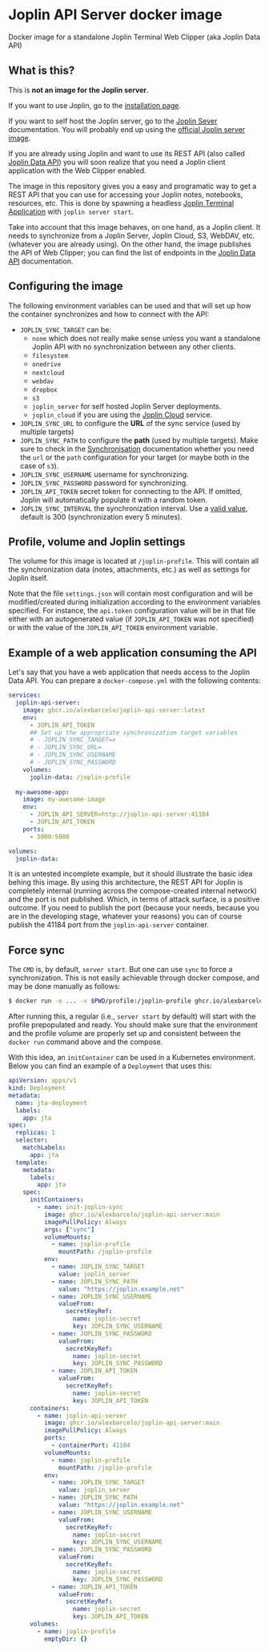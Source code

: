 # Joplin API Server docker image

Docker image for a standalone Joplin Terminal Web Clipper (aka Joplin Data API)

## What is this?

This is **not an image for the Joplin server**.

If you want to use Joplin, go to the [installation page](https://joplinapp.org/help/install/).

If you want to self host the Joplin server, go to the [Joplin Sever](https://joplinapp.org/help/dev/spec/architecture#joplin-server) documentation. You will probably end up using the [official Joplin server image](https://github.com/laurent22/joplin/blob/dev/packages/server/README.md).

If you are already using Joplin and want to use its REST API (also called [Joplin Data API](https://joplinapp.org/help/api/references/rest_api)) you will soon realize that you need a Joplin client application with the Web Clipper enabled.

The image in this repository gives you a easy and programatic way to get a REST API that you can use for accessing your Joplin notes, notebooks, resources, etc. This is done by spawning a headless [Joplin Terminal Application](https://joplinapp.org/help/apps/terminal) with `joplin server start`.

Take into account that this image behaves, on one hand, as a Joplin client. It needs to synchronize from a Joplin Server, Joplin Cloud, S3, WebDAV, etc. (whatever you are already using). On the other hand, the image publishes the API of Web Clipper; you can find the list of endpoints in the [Joplin Data API](https://joplinapp.org/help/api/references/rest_api) documentation.

## Configuring the image

The following environment variables can be used and that will set up how the container synchronizes and how to connect with the API:

- `JOPLIN_SYNC_TARGET` can be:
  - `none` which does not really make sense unless you want a standalone Joplin API with no synchronization between any other clients.
  - `filesystem` 
  - `onedrive`
  - `nextcloud`
  - `webdav`
  - `dropbox`
  - `s3`
  - `joplin_server` for self hosted Joplin Server deployments.
  - `joplin_cloud` if you are using the [Joplin Cloud](https://joplinapp.org/plans/) service.
- `JOPLIN_SYNC_URL` to configure the **URL** of the sync service (used by multiple targets)
- `JOPLIN_SYNC_PATH` to configure the **path** (used by multiple targets). Make sure to check in the [Synchronisation](https://joplinapp.org/help/apps/terminal#synchronisation) documentation whether you need the `url` or the `path` configuration for your target (or maybe both in the case of `s3`).
- `JOPLIN_SYNC_USERNAME` username for synchronizing.
- `JOPLIN_SYNC_PASSWORD` password for synchronizing.
- `JOPLIN_API_TOKEN` secret token for connecting to the API. If omitted, Joplin will automatically populate it with a random token.
- `JOPLIN_SYNC_INTERVAL` the synchronization interval. Use a [valid value](https://joplinapp.org/help/apps/terminal#commands), default is 300 (synchronization every 5 minutes).

## Profile, volume and Joplin settings

The volume for this image is located at `/joplin-profile`. This will contain all the synchronization data (notes, attachments, etc.) as well as settings for Joplin itself.

Note that the file `settings.json` will contain most configuration and will be modified/created during initialization according to the environment variables specified. For instance, the `api.token` configuration value will be in that file either with an autogenerated value (if `JOPLIN_API_TOKEN` was not specified) or with the value of the `JOPLIN_API_TOKEN` environment variable.

## Example of a web application consuming the API

Let's say that you have a web application that needs access to the Joplin Data API. You can prepare a `docker-compose.yml` with the following contents:

```yaml
services:
  joplin-api-server:
    image: ghcr.io/alexbarcelo/joplin-api-server:latest
    env:
      - JOPLIN_API_TOKEN
      ## Set up the appropriate synchronization target variables
      # - JOPLIN_SYNC_TARGET=x
      # - JOPLIN_SYNC_URL=
      # - JOPLIN_SYNC_USERNAME
      # - JOPLIN_SYNC_PASSWORD
    volumes:
      joplin-data: /joplin-profile
  
  my-awesome-app:
    image: my-awesome-image
    env:
      - JOPLIN_API_SERVER=http://joplin-api-server:41184
      - JOPLIN_API_TOKEN
    ports:
      - 5000:5000

volumes:
  joplin-data:
```

It is an untested incomplete example, but it should illustrate the basic idea behing this image. By using this architecture, the REST API for Joplin is completely internal (running across the compose-created internal network) and the port is not published. Which, in terms of attack surface, is a positive outcome. If you need to publish the port (because your needs, because you are in the developing stage, whatever your reasons) you can of course publish the 41184 port from the `joplin-api-server` container.

## Force sync

The `CMD` is, by default, `server start`. But one can use `sync` to force a synchronization. This is not easily achievable through docker compose, and may be done manually as follows:

```bash
$ docker run -e ... -v $PWD/profile:/joplin-profile ghcr.io/alexbarcelo/joplin-api-server sync
```

After running this, a regular (i.e., `server start` by default) will start with the profile prepopulated and ready. You should make sure that the environment and the profile volume are properly set up and consistent between the `docker run` command above and the compose.

With this idea, an `initContainer` can be used in a Kubernetes environment. Below you can find an example of a `Deployment` that uses this:

```yaml
apiVersion: apps/v1
kind: Deployment
metadata:
  name: jta-deployment
  labels:
    app: jta
spec:
  replicas: 1
  selector:
    matchLabels:
      app: jta
  template:
    metadata:
      labels:
        app: jta
    spec:
      initContainers:
        - name: init-joplin-sync
          image: ghcr.io/alexbarcelo/joplin-api-server:main
          imagePullPolicy: Always
          args: ["sync"]
          volumeMounts:
            - name: joplin-profile
              mountPath: /joplin-profile
          env:
            - name: JOPLIN_SYNC_TARGET
              value: joplin_server
            - name: JOPLIN_SYNC_PATH
              value: "https://joplin.example.net"
            - name: JOPLIN_SYNC_USERNAME
              valueFrom:
                secretKeyRef:
                  name: joplin-secret
                  key: JOPLIN_SYNC_USERNAME
            - name: JOPLIN_SYNC_PASSWORD
              valueFrom:
                secretKeyRef:
                  name: joplin-secret
                  key: JOPLIN_SYNC_PASSWORD
            - name: JOPLIN_API_TOKEN
              valueFrom:
                secretKeyRef:
                  name: joplin-secret
                  key: JOPLIN_API_TOKEN
      containers:
        - name: joplin-api-server
          image: ghcr.io/alexbarcelo/joplin-api-server:main
          imagePullPolicy: Always
          ports:
            - containerPort: 41184
          volumeMounts:
            - name: joplin-profile
              mountPath: /joplin-profile
          env:
            - name: JOPLIN_SYNC_TARGET
              value: joplin_server
            - name: JOPLIN_SYNC_PATH
              value: "https://joplin.example.net"
            - name: JOPLIN_SYNC_USERNAME
              valueFrom:
                secretKeyRef:
                  name: joplin-secret
                  key: JOPLIN_SYNC_USERNAME
            - name: JOPLIN_SYNC_PASSWORD
              valueFrom:
                secretKeyRef:
                  name: joplin-secret
                  key: JOPLIN_SYNC_PASSWORD
            - name: JOPLIN_API_TOKEN
              valueFrom:
                secretKeyRef:
                  name: joplin-secret
                  key: JOPLIN_API_TOKEN
      volumes:
        - name: joplin-profile
          emptyDir: {}
```

